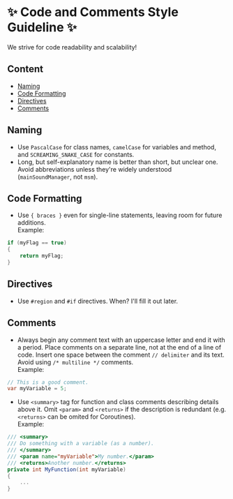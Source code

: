 # :sparkles: Code and Comments Style Guideline :sparkles:

We strive for code readability and scalability!  


## Content
- [Naming](#naming)
- [Code Formatting](#code-formatting)
- [Directives](#directives)
- [Comments](#comments)

## Naming
- Use `PascalCase` for class names, `camelCase` for variables and method, and `SCREAMING_SNAKE_CASE` for constants.
- Long, but self-explanatory name is better than short, but unclear one. Avoid abbreviations unless they're widely understood (`mainSoundManager`, not `msm`).

## Code Formatting
- Use `{ braces }` even for single-line statements, leaving room for future additions.  
Example:
```csharp
if (myFlag == true)
{
    return myFlag;
}
```
<!-- TODO: Describe attribute alignment. -->

## Directives
<!-- TODO: Add #region and #if directives. -->
- Use `#region` and `#if` directives. When? I'll fill it out later.

## Comments
- Always begin any comment text with an uppercase letter and end it with a period. Place comments on a separate line, not at the end of a line of code. Insert one space between the comment `// delimiter` and its text. Avoid using `/* multiline */` comments.  
Example:
```csharp
// This is a good comment.
var myVariable = 5;
```

- Use `<summary>` tag for function and class comments describing details above it. Omit `<param>` and `<returns>` if the description is redundant (e.g. `<returns>` can be omited for Coroutines).  
Example:
```csharp
/// <summary>
/// Do something with a variable (as a number).
/// </summary>
/// <param name="myVariable">My number.</param>
/// <returns>Another number.</returns>
private int MyFunction(int myVariable)
{
    ...
}
```